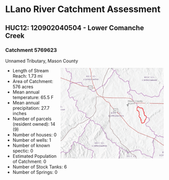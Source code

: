 # LLano River Catchment Assessment
## HUC12: 120902040504 - Lower Comanche Creek
### Catchment 5769623 
Unnamed Tributary, Mason County

<img align="right" src="../images/CommancheCreekExample1.png"  width="65%"/>

* Length of Stream Reach: 1.73 mi
* Area of Catchment: 576 acres
* Mean annual temperature: 65.5 F
* Mean annual precipitation: 27.7 inches
* Number of parcels (resident owned): 14 (9)
* Number of houses: 0
* Number of wells: 1
* Number of known spectic: 0
* Estimated Population of Catchment: 0
* Number of Stock Tanks: 6
* Number of Springs: 0
